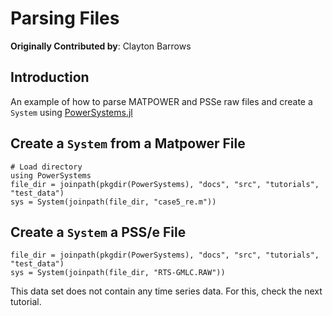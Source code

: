 # Parsing Files

**Originally Contributed by**: Clayton Barrows

## Introduction

An example of how to parse MATPOWER and PSSe raw files and create a `System` using [PowerSystems.jl](https://github.com/NREL-Sienna/PowerSystems.jl)

## Create a `System` from a Matpower File

```@repl parse_power_flow_cases
# Load directory
using PowerSystems
file_dir = joinpath(pkgdir(PowerSystems), "docs", "src", "tutorials", "test_data")
sys = System(joinpath(file_dir, "case5_re.m"))
```

## Create a `System` a PSS/e File

```@repl parse_power_flow_cases
file_dir = joinpath(pkgdir(PowerSystems), "docs", "src", "tutorials", "test_data")
sys = System(joinpath(file_dir, "RTS-GMLC.RAW"))
```

This data set does not contain any time series data. For this, check the next tutorial.